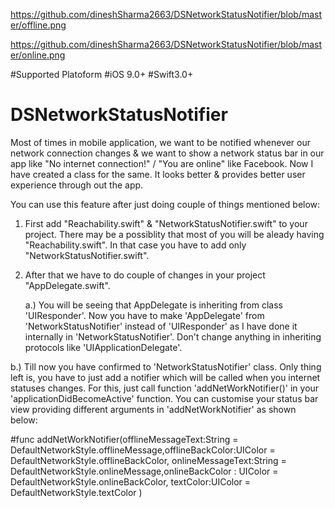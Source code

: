 
https://github.com/dineshSharma2663/DSNetworkStatusNotifier/blob/master/offline.png

https://github.com/dineshSharma2663/DSNetworkStatusNotifier/blob/master/online.png


#Supported Platoform
#iOS 9.0+
#Swift3.0+

# DSNetworkStatusNotifier
Most of times in mobile application, we want to be notified whenever our network connection changes &amp; we want to show a network status bar in our app like "No internet connection!" / "You are online" like Facebook. Now I have created a class for the same. It looks better &amp; provides better user experience through out the app.


You can use this feature after just doing couple of things mentioned below:


1. First add "Reachability.swift" & "NetworkStatusNotifier.swift" to your project. There may be a possiblity that most of you will be aleady having "Reachability.swift". In that case you have to add only "NetworkStatusNotifier.swift".

2. After that we have to do couple of changes in your project "AppDelegate.swift". 

   a.) You will be seeing that AppDelegate is inheriting from class 'UIResponder'. Now you have to make 'AppDelegate' from 'NetworkStatusNotifier' instead of 'UIResponder' as I have done it internally in 'NetworkStatusNotifier'. Don't change anything in inheriting protocols like 'UIApplicationDelegate'.

b.) Till now you have confirmed to 'NetworkStatusNotifier' class. Only thing left is, you have to just add a notifier which will be called when you internet statuses changes. For this, just call function 'addNetWorkNotifier()' in your 'applicationDidBecomeActive' function. You can customise your status bar view providing different arguments in 'addNetWorkNotifier' as shown below:

#func addNetWorkNotifier(offlineMessageText:String = DefaultNetworkStyle.offlineMessage,offlineBackColor:UIColor = DefaultNetworkStyle.offlineBackColor, onlineMessageText:String = DefaultNetworkStyle.onlineMessage,onlineBackColor : UIColor = DefaultNetworkStyle.onlineBackColor, textColor:UIColor = DefaultNetworkStyle.textColor )

